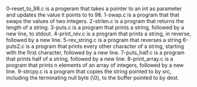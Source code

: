 0-reset_to_98.c is a progeram that takes a pointer to an int as parameter and updates the value it points to to 98.
1-swap.c is a program that  that swaps the values of two integers.
2-strlen.c is a program that returns the length of a string.
3-puts.c is a program that prints a string, followed by a new line, to stdout.
4-print_rev.c is a program that prints a string, in reverse, followed by a new line.
5-rev_string.c is a program that reverses a string
6-puts2.c is a program that prints every other character of a string, starting with the first character, followed by a new line.
7-puts_half.c is a program that prints half of a string, followed by a new line.
8-print_array.c is a program that prints n elements of an array of integers, followed by a new line.
9-strcpy.c is a program that copies the string pointed to by src, including the terminating null byte (\0), to the buffer pointed to by dest.
